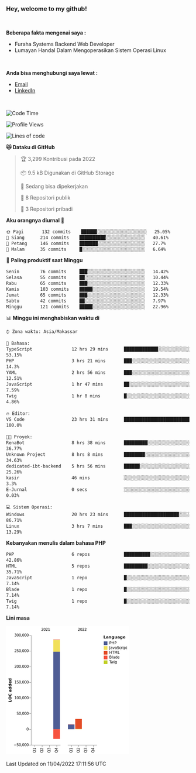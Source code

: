 <h3>Hey, welcome to my github!</h3>

<br>

<p><strong>Beberapa fakta mengenai saya :</strong></p>

<ul>
  <li>Furaha Systems Backend Web Developer</li>
  <li>Lumayan Handal Dalam Mengoperasikan Sistem Operasi Linux</li>
</ul>

<br>

<p><strong>Anda bisa menghubungi saya lewat :</strong></p>

<ul>
  <li><a href="mailto:renaldiapriyanto419@gmail.com">Email</a></li>
  <li><a href="https://www.linkedin.com/in/renaldi-kadang-314314206/">LinkedIn</a></li>
</ul>

<br>

<!--START_SECTION:waka-->
![Code Time](http://img.shields.io/badge/Code%20Time-75%20hrs%2026%20mins-blue)

![Profile Views](http://img.shields.io/badge/Profil%20dilihat-2-blue)

![Lines of code](https://img.shields.io/badge/Sejak%20Hello%20World%20aku%20telah%20menulis-304%20Thousand%20baris%20kode-blue)

**🐱 Dataku di GitHub** 

> 🏆 3,299 Kontribusi pada 2022
 > 
> 📦 9.5 kB Digunakan di GitHub Storage 
 > 
> 💼 Sedang bisa dipekerjakan
 > 
> 📜 8 Repositori publik 
 > 
> 🔑 3 Repositori pribadi  
 > 
**Aku orangnya diurnal 🐤** 

```text
🌞 Pagi       132 commits    ██████░░░░░░░░░░░░░░░░░░░   25.05% 
🌆 Siang      214 commits    ██████████░░░░░░░░░░░░░░░   40.61% 
🌃 Petang     146 commits    ███████░░░░░░░░░░░░░░░░░░   27.7% 
🌙 Malam      35 commits     █░░░░░░░░░░░░░░░░░░░░░░░░   6.64%

```
📅 **Paling produktif saat Minggu** 

```text
Senin        76 commits     ███░░░░░░░░░░░░░░░░░░░░░░   14.42% 
Selasa       55 commits     ██░░░░░░░░░░░░░░░░░░░░░░░   10.44% 
Rabu         65 commits     ███░░░░░░░░░░░░░░░░░░░░░░   12.33% 
Kamis        103 commits    █████░░░░░░░░░░░░░░░░░░░░   19.54% 
Jumat        65 commits     ███░░░░░░░░░░░░░░░░░░░░░░   12.33% 
Sabtu        42 commits     ██░░░░░░░░░░░░░░░░░░░░░░░   7.97% 
Minggu       121 commits    █████░░░░░░░░░░░░░░░░░░░░   22.96%

```


📊 **Minggu ini menghabiskan waktu di** 

```text
⌚︎ Zona waktu: Asia/Makassar

💬 Bahasa: 
TypeScript               12 hrs 29 mins      █████████████░░░░░░░░░░░░   53.15% 
PHP                      3 hrs 21 mins       ███░░░░░░░░░░░░░░░░░░░░░░   14.3% 
YAML                     2 hrs 56 mins       ███░░░░░░░░░░░░░░░░░░░░░░   12.51% 
JavaScript               1 hr 47 mins        ██░░░░░░░░░░░░░░░░░░░░░░░   7.59% 
Twig                     1 hr 8 mins         █░░░░░░░░░░░░░░░░░░░░░░░░   4.86%

🔥 Editor: 
VS Code                  23 hrs 31 mins      █████████████████████████   100.0%

🐱‍💻 Proyek: 
RenaBot                  8 hrs 38 mins       █████████░░░░░░░░░░░░░░░░   36.77% 
Unknown Project          8 hrs 8 mins        ████████░░░░░░░░░░░░░░░░░   34.63% 
dedicated-ibt-backend    5 hrs 56 mins       ██████░░░░░░░░░░░░░░░░░░░   25.26% 
kasir                    46 mins             ░░░░░░░░░░░░░░░░░░░░░░░░░   3.3% 
E-Jurnal                 0 secs              ░░░░░░░░░░░░░░░░░░░░░░░░░   0.03%

💻 Sistem Operasi: 
Windows                  20 hrs 23 mins      █████████████████████░░░░   86.71% 
Linux                    3 hrs 7 mins        ███░░░░░░░░░░░░░░░░░░░░░░   13.29%

```

**Kebanyakan menulis dalam bahasa PHP** 

```text
PHP                      6 repos             ██████████░░░░░░░░░░░░░░░   42.86% 
HTML                     5 repos             █████████░░░░░░░░░░░░░░░░   35.71% 
JavaScript               1 repo              █░░░░░░░░░░░░░░░░░░░░░░░░   7.14% 
Blade                    1 repo              █░░░░░░░░░░░░░░░░░░░░░░░░   7.14% 
Twig                     1 repo              █░░░░░░░░░░░░░░░░░░░░░░░░   7.14%

```


**Lini masa**

![Chart not found](https://raw.githubusercontent.com/Sylent-Sys/Sylent-Sys/main/charts/bar_graph.png) 


 Last Updated on 11/04/2022 17:11:56 UTC
<!--END_SECTION:waka-->
